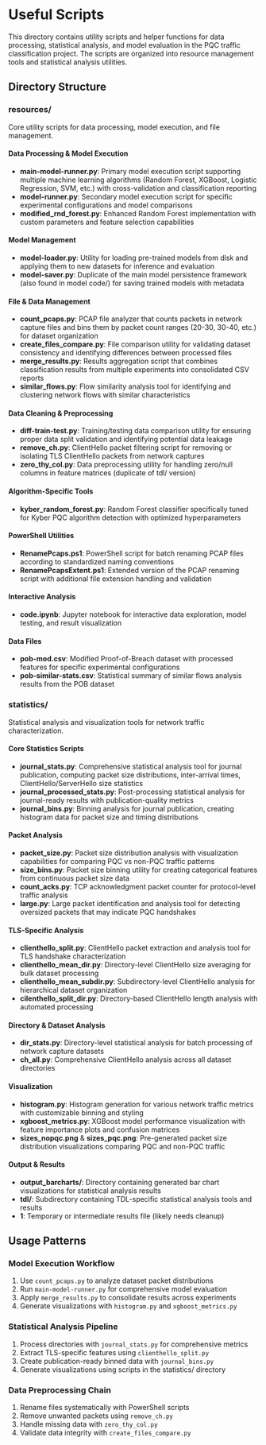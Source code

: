 # Useful Scripts

This directory contains utility scripts and helper functions for data processing, statistical analysis, and model evaluation in the PQC traffic classification project. The scripts are organized into resource management tools and statistical analysis utilities.

## Directory Structure

### resources/

Core utility scripts for data processing, model execution, and file management.

#### Data Processing & Model Execution

- **main-model-runner.py**: Primary model execution script supporting multiple machine learning algorithms (Random Forest, XGBoost, Logistic Regression, SVM, etc.) with cross-validation and classification reporting
- **model-runner.py**: Secondary model execution script for specific experimental configurations and model comparisons
- **modified_rnd_forest.py**: Enhanced Random Forest implementation with custom parameters and feature selection capabilities

#### Model Management

- **model-loader.py**: Utility for loading pre-trained models from disk and applying them to new datasets for inference and evaluation
- **model-saver.py**: Duplicate of the main model persistence framework (also found in model code/) for saving trained models with metadata

#### File & Data Management

- **count_pcaps.py**: PCAP file analyzer that counts packets in network capture files and bins them by packet count ranges (20-30, 30-40, etc.) for dataset organization
- **create_files_compare.py**: File comparison utility for validating dataset consistency and identifying differences between processed files
- **merge_results.py**: Results aggregation script that combines classification results from multiple experiments into consolidated CSV reports
- **similar_flows.py**: Flow similarity analysis tool for identifying and clustering network flows with similar characteristics

#### Data Cleaning & Preprocessing

- **diff-train-test.py**: Training/testing data comparison utility for ensuring proper data split validation and identifying potential data leakage
- **remove_ch.py**: ClientHello packet filtering script for removing or isolating TLS ClientHello packets from network captures
- **zero_thy_col.py**: Data preprocessing utility for handling zero/null columns in feature matrices (duplicate of tdl/ version)

#### Algorithm-Specific Tools

- **kyber_random_forest.py**: Random Forest classifier specifically tuned for Kyber PQC algorithm detection with optimized hyperparameters

#### PowerShell Utilities

- **RenamePcaps.ps1**: PowerShell script for batch renaming PCAP files according to standardized naming conventions
- **RenamePcapsExtent.ps1**: Extended version of the PCAP renaming script with additional file extension handling and validation

#### Interactive Analysis

- **code.ipynb**: Jupyter notebook for interactive data exploration, model testing, and result visualization

#### Data Files

- **pob-mod.csv**: Modified Proof-of-Breach dataset with processed features for specific experimental configurations
- **pob-similar-stats.csv**: Statistical summary of similar flows analysis results from the POB dataset

### statistics/

Statistical analysis and visualization tools for network traffic characterization.

#### Core Statistics Scripts

- **journal_stats.py**: Comprehensive statistical analysis tool for journal publication, computing packet size distributions, inter-arrival times, ClientHello/ServerHello size statistics
- **journal_processed_stats.py**: Post-processing statistical analysis for journal-ready results with publication-quality metrics
- **journal_bins.py**: Binning analysis for journal publication, creating histogram data for packet size and timing distributions

#### Packet Analysis

- **packet_size.py**: Packet size distribution analysis with visualization capabilities for comparing PQC vs non-PQC traffic patterns
- **size_bins.py**: Packet size binning utility for creating categorical features from continuous packet size data
- **count_acks.py**: TCP acknowledgment packet counter for protocol-level traffic analysis
- **large.py**: Large packet identification and analysis tool for detecting oversized packets that may indicate PQC handshakes

#### TLS-Specific Analysis

- **clienthello_split.py**: ClientHello packet extraction and analysis tool for TLS handshake characterization
- **clienthello_mean_dir.py**: Directory-level ClientHello size averaging for bulk dataset processing
- **clienthello_mean_subdir.py**: Subdirectory-level ClientHello analysis for hierarchical dataset organization
- **cilenthello_split_dir.py**: Directory-based ClientHello length analysis with automated processing

#### Directory & Dataset Analysis

- **dir_stats.py**: Directory-level statistical analysis for batch processing of network capture datasets
- **ch_all.py**: Comprehensive ClientHello analysis across all dataset directories

#### Visualization

- **histogram.py**: Histogram generation for various network traffic metrics with customizable binning and styling
- **xgboost_metrics.py**: XGBoost model performance visualization with feature importance plots and confusion matrices
- **sizes_nopqc.png** & **sizes_pqc.png**: Pre-generated packet size distribution visualizations comparing PQC and non-PQC traffic

#### Output & Results

- **output_barcharts/**: Directory containing generated bar chart visualizations for statistical analysis results
- **tdl/**: Subdirectory containing TDL-specific statistical analysis tools and results
- **1**: Temporary or intermediate results file (likely needs cleanup)

## Usage Patterns

### Model Execution Workflow

1. Use `count_pcaps.py` to analyze dataset packet distributions
2. Run `main-model-runner.py` for comprehensive model evaluation
3. Apply `merge_results.py` to consolidate results across experiments
4. Generate visualizations with `histogram.py` and `xgboost_metrics.py`

### Statistical Analysis Pipeline

1. Process directories with `journal_stats.py` for comprehensive metrics
2. Extract TLS-specific features using `clienthello_split.py`
3. Create publication-ready binned data with `journal_bins.py`
4. Generate visualizations using scripts in the statistics/ directory

### Data Preprocessing Chain

1. Rename files systematically with PowerShell scripts
2. Remove unwanted packets using `remove_ch.py`
3. Handle missing data with `zero_thy_col.py`
4. Validate data integrity with `create_files_compare.py`